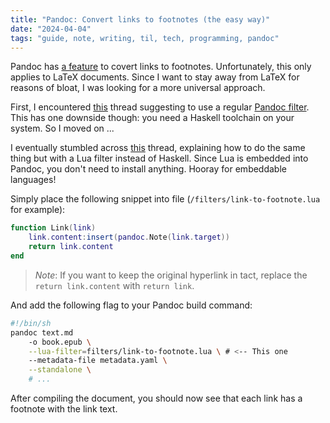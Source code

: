 ```yaml
---
title: "Pandoc: Convert links to footnotes (the easy way)"
date: "2024-04-04"
tags: "guide, note, writing, til, tech, programming, pandoc"
---
```


Pandoc has [a feature](https://pandoc.org/MANUAL.html#links) to covert links to footnotes. Unfortunately, this only applies to LaTeX documents. Since I want to stay away from LaTeX for reasons of bloat, I was looking for a more universal approach.

First, I encountered [this](https://stackoverflow.com/questions/33900067/pandoc-filter-to-add-footnotes-to-links) thread suggesting to use a regular [Pandoc filter](https://pandoc.org/filters.html). This has one downside though: you need a Haskell toolchain on your system. So I moved on ... 

I eventually stumbled across [this](https://github.com/jgm/pandoc/discussions/9415) thread, explaining how to do the same thing but with a Lua filter instead of Haskell. Since Lua is embedded into Pandoc, you don't need to install anything. Hooray for embeddable languages!

Simply place the following snippet into file (`/filters/link-to-footnote.lua` for example):

```lua
function Link(link)
    link.content:insert(pandoc.Note(link.target))
    return link.content
end
```

> *Note*: If you want to keep the original hyperlink in tact, replace the `return link.content` with `return link`.

And add the following flag to your Pandoc build command:

```sh
#!/bin/sh
pandoc text.md
    -o book.epub \
    --lua-filter=filters/link-to-footnote.lua \ # <-- This one
    --metadata-file metadata.yaml \
    --standalone \
    # ...
```

After compiling the document, you should now see that each link has a footnote with the link text.
